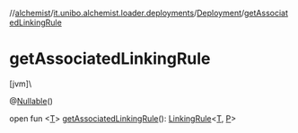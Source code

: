 //[alchemist](../../../index.md)/[it.unibo.alchemist.loader.deployments](../index.md)/[Deployment](index.md)/[getAssociatedLinkingRule](get-associated-linking-rule.md)

# getAssociatedLinkingRule

[jvm]\

@[Nullable](https://docs.oracle.com/javase/8/docs/api/javax/annotation/Nullable.html)()

open fun <[T](get-associated-linking-rule.md)> [getAssociatedLinkingRule](get-associated-linking-rule.md)(): [LinkingRule](../../it.unibo.alchemist.model.interfaces/-linking-rule/index.md)<[T](../../it.unibo.alchemist.loader.export/-exporter/index.md), [P](../-circle/index.md)>
